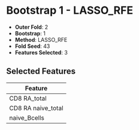 # Bootstrap 1 - LASSO_RFE

- **Outer Fold**: 2
- **Bootstrap**: 1
- **Method**: LASSO_RFE
- **Fold Seed**: 43
- **Features Selected**: 3

## Selected Features

| Feature |
|---------|
| CD8 RA_total |
| CD8 RA naive_total |
| naive_Bcells |
